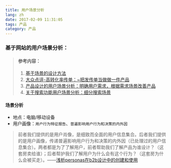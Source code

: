 ```yaml
---
title: 用户场景分析
lang: zh
date: 2017-02-09 11:31:05
tags: 产品
category: 产品
---
```

### 基于网站的用户场景分析：

> #### 参考内容：
> 1. [基于场景的设计方法](http://www.aliued.cn/2016/08/24/%E5%9F%BA%E4%BA%8E%E5%9C%BA%E6%99%AF%E7%9A%84%E8%AE%BE%E8%AE%A1%E6%96%B9%E6%B3%95-2.html)
> 2. [大众点评-高转化率传单：~把发传单当做做一件产品](http://www.360doc.com/content/15/0305/17/476103_452782599.shtml)
> 3. [产品设计的用户场景分析：明确用户需求，根据需求场景改善产品](https://www.douban.com/group/topic/72952227/)
> 4. [关于搜索功能用户场景分析：细分搜索场景](https://www.douban.com/group/topic/72990584/)

#### 场景分析

* 地点：电脑/移动设备
* 用户画像：`用户行为特征报告`、`普遍影响用户行为和决策的内外因`
> 前者我们提供的是用户肖像，是细致而全面的用户信息集合。后者我们提供的是用户画像，传递普遍影响用户行为和决策的内外因（已处理过的用户信息集合）。两者都是为了了解用户，前者帮助我们了解产品为谁设计？（这套房卖给谁）；后者帮护我们了解用户为什么会有这个行为？（这套房为什么会被买走）。——[浅析personas在b2b设计中的创建和使用](http://www.aliued.cn/2017/01/18/%e6%b5%85%e6%9e%90personas%e5%9c%a8b2b%e8%ae%be%e8%ae%a1%e4%b8%ad%e7%9a%84%e5%88%9b%e5%bb%ba%e5%92%8c%e4%bd%bf%e7%94%a8.html)
